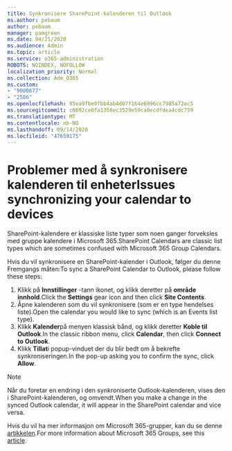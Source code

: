 ```yaml
---
title: Synkronisere SharePoint-kalenderen til Outlook
ms.author: pebaum
author: pebaum
manager: pamgreen
ms.date: 04/21/2020
ms.audience: Admin
ms.topic: article
ms.service: o365-administration
ROBOTS: NOINDEX, NOFOLLOW
localization_priority: Normal
ms.collection: Adm_O365
ms.custom:
- "9000677"
- "2586"
ms.openlocfilehash: 95ea9fbe0fbb4ab4d07f164e6096cc7985a72ac5
ms.sourcegitcommit: c6692ce0fa1358ec3529e59ca0ecdfdea4cdc759
ms.translationtype: MT
ms.contentlocale: nb-NO
ms.lasthandoff: 09/14/2020
ms.locfileid: "47659175"
---
```

# <a name="issues-synchronizing-your-calendar-to-devices"></a><span data-ttu-id="ec6b0-102">Problemer med å synkronisere kalenderen til enheter</span><span class="sxs-lookup"><span data-stu-id="ec6b0-102">Issues synchronizing your calendar to devices</span></span>

<span data-ttu-id="ec6b0-103">SharePoint-kalendere er klassiske liste typer som noen ganger forveksles med gruppe kalendere i Microsoft 365.</span><span class="sxs-lookup"><span data-stu-id="ec6b0-103">SharePoint Calendars are classic list types which are sometimes confused with Microsoft 365 Group Calendars.</span></span>

<span data-ttu-id="ec6b0-104">Hvis du vil synkronisere en SharePoint-kalender i Outlook, følger du denne Fremgangs måten:</span><span class="sxs-lookup"><span data-stu-id="ec6b0-104">To sync a SharePoint Calendar to Outlook, please follow these steps:</span></span>

1. <span data-ttu-id="ec6b0-105">Klikk på **Innstillinger** -tann ikonet, og klikk deretter på **område innhold**.</span><span class="sxs-lookup"><span data-stu-id="ec6b0-105">Click the **Settings** gear icon and then click **Site Contents**.</span></span>
2. <span data-ttu-id="ec6b0-106">Åpne kalenderen som du vil synkronisere (som er en type hendelses liste).</span><span class="sxs-lookup"><span data-stu-id="ec6b0-106">Open the calendar you would like to sync (which is an Events list type).</span></span>
3. <span data-ttu-id="ec6b0-107">Klikk **Kalender**på menyen klassisk bånd, og klikk deretter **Koble til Outlook**.</span><span class="sxs-lookup"><span data-stu-id="ec6b0-107">In the classic ribbon menu, click **Calendar**, then click **Connect to Outlook**.</span></span>
4. <span data-ttu-id="ec6b0-108">Klikk **Tillat**i popup-vinduet der du blir bedt om å bekrefte synkroniseringen.</span><span class="sxs-lookup"><span data-stu-id="ec6b0-108">In the pop-up asking you to confirm the sync, click **Allow**.</span></span>

>[!Note]
> <span data-ttu-id="ec6b0-109">Når du foretar en endring i den synkroniserte Outlook-kalenderen, vises den i SharePoint-kalenderen, og omvendt.</span><span class="sxs-lookup"><span data-stu-id="ec6b0-109">When you make a change in the synced Outlook calendar, it will appear in the SharePoint calendar and vice versa.</span></span>

<span data-ttu-id="ec6b0-110">Hvis du vil ha mer informasjon om Microsoft 365-grupper, kan du se denne [artikkelen](https://support.office.com/article/Learn-about-Office-365-groups-b565caa1-5c40-40ef-9915-60fdb2d97fa2).</span><span class="sxs-lookup"><span data-stu-id="ec6b0-110">For more information about Microsoft 365 Groups, see this [article](https://support.office.com/article/Learn-about-Office-365-groups-b565caa1-5c40-40ef-9915-60fdb2d97fa2).</span></span>
